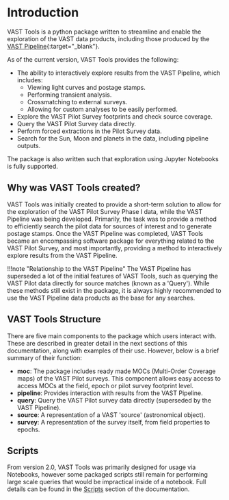 # Introduction

VAST Tools is a python package written to streamline and enable the exploration of the VAST data products, including those produced by the [VAST Pipeline](https://vast-survey.org/vast-pipeline/){:target="_blank"}.

As of the current version, VAST Tools provides the following:

  * The ability to interactively explore results from the VAST Pipeline, which includes:
      - Viewing light curves and postage stamps.
      - Performing transient analysis.
      - Crossmatching to external surveys.
      - Allowing for custom analyses to be easily performed.
  * Explore the VAST Pilot Survey footprints and check source coverage.
  * Query the VAST Pilot Survey data directly.
  * Perform forced extractions in the Pilot Survey data.
  * Search for the Sun, Moon and planets in the data, including pipeline outputs.

The package is also written such that exploration using Jupyter Notebooks is fully supported.

## Why was VAST Tools created?

VAST Tools was initially created to provide a short-term solution to allow for the exploration of the VAST Pilot Survey Phase I data, while the VAST Pipeline was being developed.
Primarily, the task was to provide a method to efficiently search the pilot data for sources of interest and to generate postage stamps.
Once the VAST Pipeline was completed, VAST Tools became an encompassing software package for everything related to the VAST Pilot Survey, 
and most importantly, providing a method to interactively explore results from the VAST Pipeline.

!!!note "Relationship to the VAST Pipeline"
    The VAST Pipeline has superseded a lot of the initial features of VAST Tools, such as querying the VAST Pilot data directly for source matches (known as a 'Query').
    While these methods still exist in the package, it is always highly recommended to use the VAST Pipeline data products as the base for any searches.

## VAST Tools Structure

There are five main components to the package which users interact with. 
These are described in greater detail in the next sections of this documentation, along with examples of their use. 
However, below is a brief summary of their function:

  * **moc**: The package includes ready made MOCs (Multi-Order Coverage maps) of the VAST Pilot surveys. 
    This component allows easy access to access MOCs at the field, epoch or pilot survey footprint level.
  * **pipeline**: Provides interaction with results from the VAST Pipeline.
  * **query**: Query the VAST Pilot survey data directly (superseded by the VAST Pipeline).
  * **source**: A representation of a VAST 'source' (astronomical object).
  * **survey**: A representation of the survey itself, from field properties to epochs.

## Scripts

From version 2.0, VAST Tools was primarily designed for usage via Notebooks, 
however some packaged scripts still remain for performing large scale queries that would be impractical inside of a notebook.
Full details can be found in the [Scripts](../scripts/build_lightcurves.md) section of the documentation.
